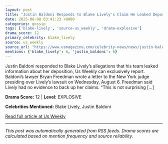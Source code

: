 ```yaml
---
layout: post
title: "Justin Baldoni Responds to Blake Lively's Claim He Leaked Deposition Details"
date: 2025-08-08 03:41:23 +0000
categories: gossip
tags: ['blake-lively', 'source-us_weekly', 'drama-explosive']
drama_score: 12
primary_celebrity: blake_lively
source: us_weekly
source_url: "https://www.usmagazine.com/celebrity-news/news/justin-baldoni-responds-to-blake-livelys-claim-he-leaked-deposition-details-excl/"
mentions: {'blake_lively': 6, 'justin_baldoni': 6}
---
```


Justin Baldoni responded to Blake Lively’s allegations that his team leaked information about her deposition, Us Weekly can exclusively report. Baldoni’s lawyer Bryan Freedman wrote a letter to the New York judge presiding over Lively’s lawsuit on Wednesday, August 6. Freedman said Lively had no evidence to back up her claims. “This is not surprising [&#8230;]

**Drama Score:** 12 | **Level:** EXPLOSIVE

**Celebrities Mentioned:** Blake Lively, Justin Baldoni

[Read full article at Us Weekly](https://www.usmagazine.com/celebrity-news/news/justin-baldoni-responds-to-blake-livelys-claim-he-leaked-deposition-details-excl/)

---
*This post was automatically generated from RSS feeds. Drama scores are calculated based on mention frequency and source reliability.*
